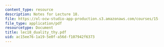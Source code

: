 ```yaml
---
content_type: resource
description: Notes for Lecture 18.
file: https://ol-ocw-studio-app-production.s3.amazonaws.com/courses/15-084j-nonlinear-programming-spring-2004/ac15ee761a195e0fa56df107942f6373_lec18_duality_thy.pdf
file_type: application/pdf
resourcetype: Document
title: lec18_duality_thy.pdf
uid: ac15ee76-1a19-5e0f-a56d-f107942f6373
---
```

